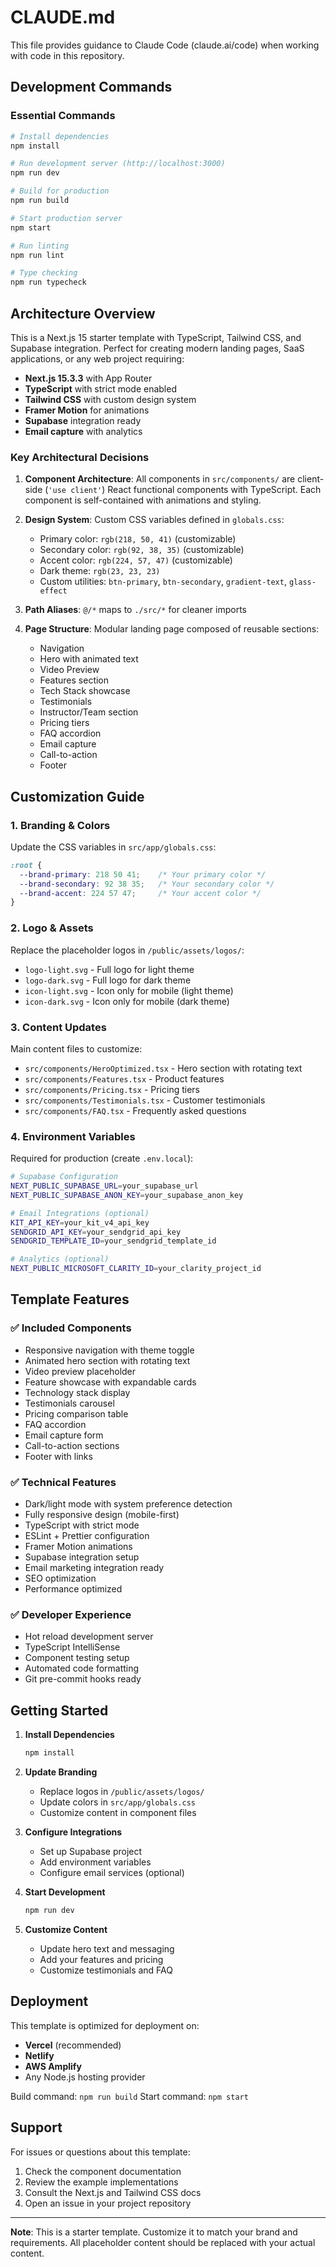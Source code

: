 # CLAUDE.md

This file provides guidance to Claude Code (claude.ai/code) when working with code in this repository.

## Development Commands

### Essential Commands

```bash
# Install dependencies
npm install

# Run development server (http://localhost:3000)
npm run dev

# Build for production
npm run build

# Start production server
npm start

# Run linting
npm run lint

# Type checking
npm run typecheck
```

## Architecture Overview

This is a Next.js 15 starter template with TypeScript, Tailwind CSS, and Supabase integration. Perfect for creating modern landing pages, SaaS applications, or any web project requiring:

- **Next.js 15.3.3** with App Router
- **TypeScript** with strict mode enabled
- **Tailwind CSS** with custom design system
- **Framer Motion** for animations
- **Supabase** integration ready
- **Email capture** with analytics

### Key Architectural Decisions

1. **Component Architecture**: All components in `src/components/` are client-side (`'use client'`) React functional components with TypeScript. Each component is self-contained with animations and styling.

2. **Design System**: Custom CSS variables defined in `globals.css`:
   - Primary color: `rgb(218, 50, 41)` (customizable)
   - Secondary color: `rgb(92, 38, 35)` (customizable)
   - Accent color: `rgb(224, 57, 47)` (customizable)
   - Dark theme: `rgb(23, 23, 23)`
   - Custom utilities: `btn-primary`, `btn-secondary`, `gradient-text`, `glass-effect`

3. **Path Aliases**: `@/*` maps to `./src/*` for cleaner imports

4. **Page Structure**: Modular landing page composed of reusable sections:
   - Navigation
   - Hero with animated text
   - Video Preview
   - Features section
   - Tech Stack showcase
   - Testimonials
   - Instructor/Team section
   - Pricing tiers
   - FAQ accordion
   - Email capture
   - Call-to-action
   - Footer

## Customization Guide

### 1. Branding & Colors

Update the CSS variables in `src/app/globals.css`:

```css
:root {
  --brand-primary: 218 50 41;    /* Your primary color */
  --brand-secondary: 92 38 35;   /* Your secondary color */
  --brand-accent: 224 57 47;     /* Your accent color */
}
```

### 2. Logo & Assets

Replace the placeholder logos in `/public/assets/logos/`:
- `logo-light.svg` - Full logo for light theme
- `logo-dark.svg` - Full logo for dark theme  
- `icon-light.svg` - Icon only for mobile (light theme)
- `icon-dark.svg` - Icon only for mobile (dark theme)

### 3. Content Updates

Main content files to customize:
- `src/components/HeroOptimized.tsx` - Hero section with rotating text
- `src/components/Features.tsx` - Product features
- `src/components/Pricing.tsx` - Pricing tiers
- `src/components/Testimonials.tsx` - Customer testimonials
- `src/components/FAQ.tsx` - Frequently asked questions

### 4. Environment Variables

Required for production (create `.env.local`):

```bash
# Supabase Configuration
NEXT_PUBLIC_SUPABASE_URL=your_supabase_url
NEXT_PUBLIC_SUPABASE_ANON_KEY=your_supabase_anon_key

# Email Integrations (optional)
KIT_API_KEY=your_kit_v4_api_key
SENDGRID_API_KEY=your_sendgrid_api_key
SENDGRID_TEMPLATE_ID=your_sendgrid_template_id

# Analytics (optional)
NEXT_PUBLIC_MICROSOFT_CLARITY_ID=your_clarity_project_id
```

## Template Features

### ✅ Included Components
- Responsive navigation with theme toggle
- Animated hero section with rotating text
- Video preview placeholder
- Feature showcase with expandable cards
- Technology stack display
- Testimonials carousel
- Pricing comparison table
- FAQ accordion
- Email capture form
- Call-to-action sections
- Footer with links

### ✅ Technical Features
- Dark/light mode with system preference detection
- Fully responsive design (mobile-first)
- TypeScript with strict mode
- ESLint + Prettier configuration
- Framer Motion animations
- Supabase integration setup
- Email marketing integration ready
- SEO optimization
- Performance optimized

### ✅ Developer Experience
- Hot reload development server
- TypeScript IntelliSense
- Component testing setup
- Automated code formatting
- Git pre-commit hooks ready

## Getting Started

1. **Install Dependencies**
   ```bash
   npm install
   ```

2. **Update Branding**
   - Replace logos in `/public/assets/logos/`
   - Update colors in `src/app/globals.css`
   - Customize content in component files

3. **Configure Integrations**
   - Set up Supabase project
   - Add environment variables
   - Configure email services (optional)

4. **Start Development**
   ```bash
   npm run dev
   ```

5. **Customize Content**
   - Update hero text and messaging
   - Add your features and pricing
   - Customize testimonials and FAQ

## Deployment

This template is optimized for deployment on:
- **Vercel** (recommended)
- **Netlify**
- **AWS Amplify**
- Any Node.js hosting provider

Build command: `npm run build`
Start command: `npm start`

## Support

For issues or questions about this template:
1. Check the component documentation
2. Review the example implementations
3. Consult the Next.js and Tailwind CSS docs
4. Open an issue in your project repository

---

**Note**: This is a starter template. Customize it to match your brand and requirements. All placeholder content should be replaced with your actual content.